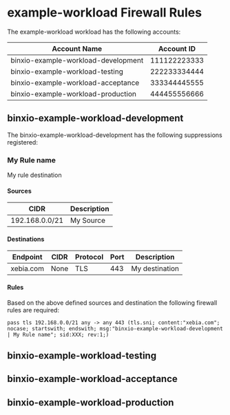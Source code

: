 <!-- Space: CCOE -->
<!-- Parent: Security -->
<!-- Parent: Workload Firewall Rules -->
<!-- Title: example-workload firewall rules -->
<!-- Label: AWS -->
<!-- Label: CCOE -->
<!-- Label: NetworkFirewall -->
<!-- Label: Suppression -->

# example-workload Firewall Rules


The example-workload workload has the following accounts:

**Account Name** | **Account ID**
-----------------|---------------
binxio-example-workload-development | 111122223333
binxio-example-workload-testing | 222233334444
binxio-example-workload-acceptance | 333344445555
binxio-example-workload-production | 444455556666



## binxio-example-workload-development

The binxio-example-workload-development has the following suppressions registered:



### My Rule name

My rule destination

#### Sources

**CIDR** | **Description**
---------|----------------
192.168.0.0/21 | My Source


#### Destinations

**Endpoint** | **CIDR** | **Protocol** | **Port** | **Description**
-------------|----------|--------------|----------|-----------------
xebia.com | None | TLS  | 443 | My destination


#### Rules

Based on the above defined sources and destination the following firewall rules are required:

```
pass tls 192.168.0.0/21 any -> any 443 (tls.sni; content:"xebia.com"; nocase; startswith; endswith; msg:"binxio-example-workload-development | My Rule name"; sid:XXX; rev:1;)

```




## binxio-example-workload-testing



## binxio-example-workload-acceptance



## binxio-example-workload-production


